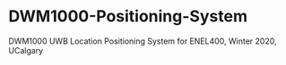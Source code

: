 # DWM1000-Positioning-System
DWM1000 UWB Location Positioning System for ENEL400, Winter 2020, UCalgary
